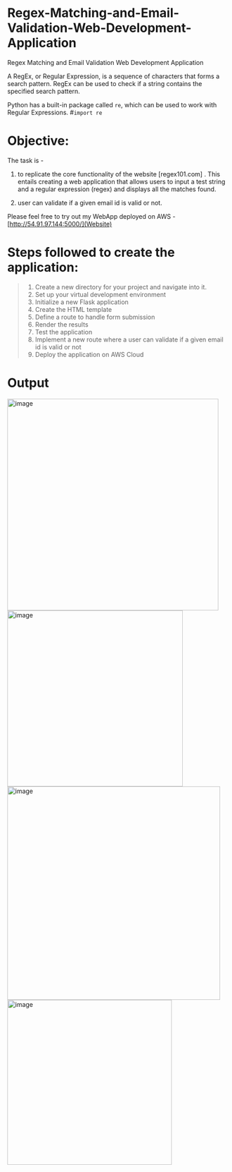 # Regex-Matching-and-Email-Validation-Web-Development-Application
Regex Matching and Email Validation Web Development Application

A RegEx, or Regular Expression, is a sequence of characters that forms a search pattern. RegEx can be used to check if a string contains the specified search pattern.

Python has a built-in package called `re`, which can be used to work with Regular Expressions.
#`import re`

# Objective:

The task is - 

1. to replicate the core functionality of the website [regex101.com] . This entails creating a web application that allows users to input a test string and a regular expression (regex) and displays all the matches found.

2. user can validate if a given email id is valid or not.

Please feel free to try out my WebApp deployed on AWS - [http://54.91.97.144:5000/](Website)

# Steps followed to create the application:

> 1. Create a new directory for your project and navigate into it.
> 2. Set up your virtual development environment
> 3. Initialize a new Flask application
> 4. Create the HTML template
> 5. Define a route to handle form submission
> 6. Render the results
> 7. Test the application
> 8. Implement a new route where a user can validate if a given email id is valid or not
> 9. Deploy the application on AWS Cloud

# Output

<img width="480" alt="image" src="https://github.com/RachanaVishwa/Regex-Matching-and-Email-Validation-Web-Development-Application/assets/161026961/567f1d1f-5e6f-4190-9f04-81f53ca1a2dc">

<img width="399" alt="image" src="https://github.com/RachanaVishwa/Regex-Matching-and-Email-Validation-Web-Development-Application/assets/161026961/60db88a7-816e-4769-b59f-0cc948900398">

<img width="484" alt="image" src="https://github.com/RachanaVishwa/Regex-Matching-and-Email-Validation-Web-Development-Application/assets/161026961/9bb30d2f-f606-4da2-a1c1-443d000ab22b">

<img width="374" alt="image" src="https://github.com/RachanaVishwa/Regex-Matching-and-Email-Validation-Web-Development-Application/assets/161026961/30aa474d-05b7-43b4-bb27-bf2ac4c94937">


